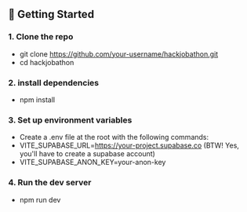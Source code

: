 ## 🚀 Getting Started

### 1. Clone the repo

- git clone https://github.com/your-username/hackjobathon.git
- cd hackjobathon

### 2. install dependencies
- npm install

### 3. Set up environment variables
- Create a .env file at the root with the following commands:
- VITE_SUPABASE_URL=https://your-project.supabase.co  (BTW! Yes, you'll have to create a supabase account)
- VITE_SUPABASE_ANON_KEY=your-anon-key

### 4. Run the dev server
- npm run dev
